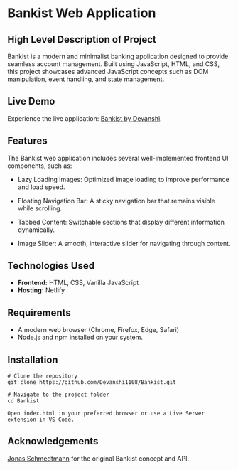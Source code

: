 # Bankist Web Application

## High Level Description of Project
Bankist is a modern and minimalist banking application designed to provide seamless account management. Built using JavaScript, HTML, and CSS, this project showcases advanced JavaScript concepts such as DOM manipulation, event handling, and state management.
## Live Demo
Experience the live application: [Bankist by Devanshi](https://bankistbydevanshi.netlify.app/).

## Features
The Bankist web application includes several well-implemented frontend UI components, such as:
- Lazy Loading Images: Optimized image loading to improve performance and load speed.

- Floating Navigation Bar: A sticky navigation bar that remains visible while scrolling.

- Tabbed Content: Switchable sections that display different information dynamically.

- Image Slider: A smooth, interactive slider for navigating through content.

## Technologies Used
- **Frontend:** HTML, CSS, Vanilla JavaScript​
- **Hosting:** Netlify


## Requirements
- A modern web browser (Chrome, Firefox, Edge, Safari)
- Node.js and npm installed on your system.

## Installation

```
# Clone the repository
git clone https://github.com/Devanshi1108/Bankist.git

# Navigate to the project folder
cd Bankist

Open index.html in your preferred browser or use a Live Server extension in VS Code.
```
## Acknowledgements
[Jonas Schmedtmann](https://github.com/jonasschmedtmann) for the original Bankist concept and API.
